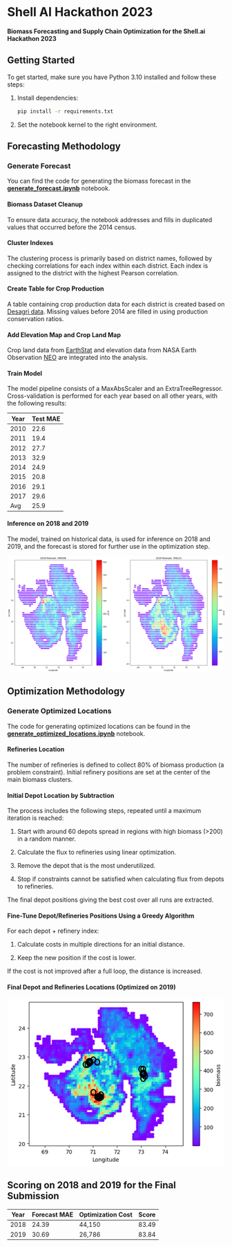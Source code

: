# Shell AI Hackathon 2023

**Biomass Forecasting and Supply Chain Optimization for the Shell.ai Hackathon 2023**

## Getting Started

To get started, make sure you have Python 3.10 installed and follow these steps:

1. Install dependencies:

    ```bash
    pip install -r requirements.txt
    ```

2. Set the notebook kernel to the right environment.

## Forecasting Methodology

### Generate Forecast

You can find the code for generating the biomass forecast in the [**generate_forecast.ipynb**](notebooks/generate_forecast.ipynb) notebook.

#### Biomass Dataset Cleanup

To ensure data accuracy, the notebook addresses and fills in duplicated values that occurred before the 2014 census.

#### Cluster Indexes

The clustering process is primarily based on district names, followed by checking correlations for each index within each district. Each index is assigned to the district with the highest Pearson correlation.

#### Create Table for Crop Production

A table containing crop production data for each district is created based on [Desagri data](https://data.desagri.gov.in/website/crops-report-major-contributing-district-web). Missing values before 2014 are filled in using production conservation ratios.

#### Add Elevation Map and Crop Land Map

Crop land data from [EarthStat](http://www.earthstat.org/) and elevation data from NASA Earth Observation [NEO](https://neo.gsfc.nasa.gov/dataset_index.php#energy) are integrated into the analysis.

#### Train Model

The model pipeline consists of a MaxAbsScaler and an ExtraTreeRegressor. Cross-validation is performed for each year based on all other years, with the following results:

| Year | Test MAE |
| ---- | -------- |
| 2010 | 22.6     |
| 2011 | 19.4     |
| 2012 | 27.7     |
| 2013 | 32.9     |
| 2014 | 24.9     |
| 2015 | 20.8     |
| 2016 | 29.1     |
| 2017 | 29.6     |
| Avg  | 25.9     |

#### Inference on 2018 and 2019

The model, trained on historical data, is used for inference on 2018 and 2019, and the forecast is stored for further use in the optimization step.

![Biomass Forecast](./docs/forecast_img.PNG)

## Optimization Methodology

### Generate Optimized Locations

The code for generating optimized locations can be found in the [**generate_optimized_locations.ipynb**](notebooks/generate_optimized_locations.ipynb) notebook.

#### Refineries Location

The number of refineries is defined to collect 80% of biomass production (a problem constraint). Initial refinery positions are set at the center of the main biomass clusters.

#### Initial Depot Location by Subtraction

The process includes the following steps, repeated until a maximum iteration is reached:

1. Start with around 60 depots spread in regions with high biomass (>200) in a random manner.

2. Calculate the flux to refineries using linear optimization.

3. Remove the depot that is the most underutilized.

4. Stop if constraints cannot be satisfied when calculating flux from depots to refineries.

The final depot positions giving the best cost over all runs are extracted.

#### Fine-Tune Depot/Refineries Positions Using a Greedy Algorithm

For each depot + refinery index:

1. Calculate costs in multiple directions for an initial distance.

2. Keep the new position if the cost is lower.

If the cost is not improved after a full loop, the distance is increased.

#### Final Depot and Refineries Locations (Optimized on 2019)

![Optimized Locations](./docs/optimized_locations_img.PNG)

## Scoring on 2018 and 2019 for the Final Submission

| Year | Forecast MAE | Optimization Cost | Score  |
| ---- | ------------ | ------------------ | ------ |
| 2018 | 24.39        | 44,150             | 83.49  |
| 2019 | 30.69        | 26,786             | 83.84   |

